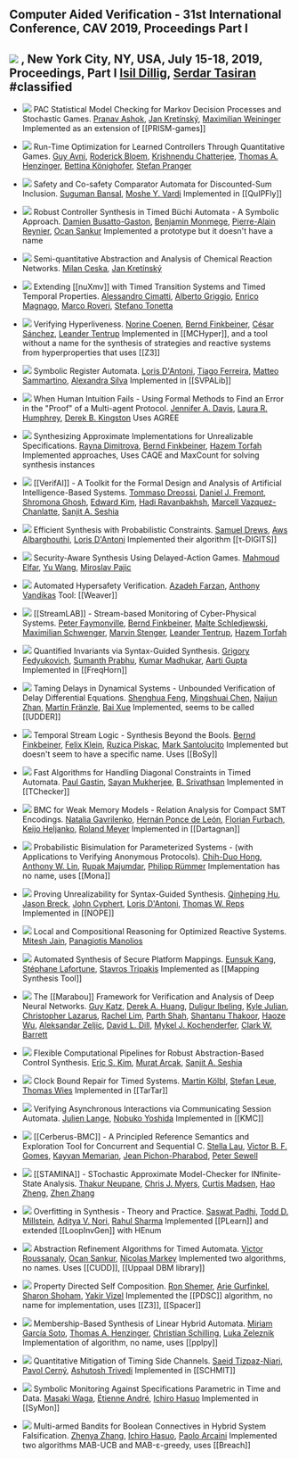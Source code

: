 ## Computer Aided Verification - 31st International Conference, CAV 2019, Proceedings Part I
[![](https://dblp.uni-trier.de/img/paper-oa.dark.hollow.16x16.png)](https://doi.org/https://doi.org/10.1007/978-3-030-25540-4) , New York City, NY, USA, July 15-18, 2019, Proceedings, Part I
[Isil Dillig](https://dblp.uni-trier.de/pid/85/3688.html), [Serdar Tasiran](https://dblp.uni-trier.de/pid/88/1444.html)
#classified 
---
-   [![](https://dblp.uni-trier.de/img/paper-oa.dark.hollow.16x16.png)](https://doi.org/https://doi.org/10.1007/978-3-030-25540-4_29) PAC Statistical Model Checking for Markov Decision Processes and Stochastic Games.
    [Pranav Ashok](https://dblp.uni-trier.de/pid/200/8227.html), [Jan Kretínský](https://dblp.uni-trier.de/pid/95/6511.html), [Maximilian Weininger](https://dblp.uni-trier.de/pid/194/2910.html)
	Implemented as an extension of [[PRISM-games]]

-   [![](https://dblp.uni-trier.de/img/paper-oa.dark.hollow.16x16.png)](https://doi.org/https://doi.org/10.1007/978-3-030-25540-4_36) Run-Time Optimization for Learned Controllers Through Quantitative Games.
    [Guy Avni](https://dblp.uni-trier.de/pid/07/10110.html), [Roderick Bloem](https://dblp.uni-trier.de/pid/80/1300.html), [Krishnendu Chatterjee](https://dblp.uni-trier.de/pid/92/5602.html), [Thomas A. Henzinger](https://dblp.uni-trier.de/pid/h/ThomasAHenzinger.html), [Bettina Könighofer](https://dblp.uni-trier.de/pid/117/3735.html), [Stefan Pranger](https://dblp.uni-trier.de/pid/244/8267.html)

-   [![](https://dblp.uni-trier.de/img/paper-oa.dark.hollow.16x16.png)](https://doi.org/https://doi.org/10.1007/978-3-030-25540-4_4) Safety and Co-safety Comparator Automata for Discounted-Sum Inclusion.
    [Suguman Bansal](https://dblp.uni-trier.de/pid/217/4777.html), [Moshe Y. Vardi](https://dblp.uni-trier.de/pid/v/MosheYVardi.html)
	Implemented in [[QuIPFly]]

-   [![](https://dblp.uni-trier.de/img/paper-oa.dark.hollow.16x16.png)](https://doi.org/https://doi.org/10.1007/978-3-030-25540-4_33) Robust Controller Synthesis in Timed Büchi Automata - A Symbolic Approach.
    [Damien Busatto-Gaston](https://dblp.uni-trier.de/pid/194/2532.html), [Benjamin Monmege](https://dblp.uni-trier.de/pid/85/733.html), [Pierre-Alain Reynier](https://dblp.uni-trier.de/pid/55/5954.html), [Ocan Sankur](https://dblp.uni-trier.de/pid/11/7805.html)
	Implemented a prototype but it doesn't have a name

-   [![](https://dblp.uni-trier.de/img/paper-oa.dark.hollow.16x16.png)](https://doi.org/https://doi.org/10.1007/978-3-030-25540-4_28) Semi-quantitative Abstraction and Analysis of Chemical Reaction Networks.
    [Milan Ceska](https://dblp.uni-trier.de/pid/213/3728.html), [Jan Kretínský](https://dblp.uni-trier.de/pid/95/6511.html)

-   [![](https://dblp.uni-trier.de/img/paper-oa.dark.hollow.16x16.png)](https://doi.org/https://doi.org/10.1007/978-3-030-25540-4_21) Extending [[nuXmv]] with Timed Transition Systems and Timed Temporal Properties.
    [Alessandro Cimatti](https://dblp.uni-trier.de/pid/13/5961.html), [Alberto Griggio](https://dblp.uni-trier.de/pid/19/3686.html), [Enrico Magnago](https://dblp.uni-trier.de/pid/244/8257.html), [Marco Roveri](https://dblp.uni-trier.de/pid/83/563.html), [Stefano Tonetta](https://dblp.uni-trier.de/pid/t/StefanoTonetta.html)

-   [![](https://dblp.uni-trier.de/img/paper-oa.dark.hollow.16x16.png)](https://doi.org/https://doi.org/10.1007/978-3-030-25540-4_7) Verifying Hyperliveness.
    [Norine Coenen](https://dblp.uni-trier.de/pid/167/7922.html), [Bernd Finkbeiner](https://dblp.uni-trier.de/pid/73/4443.html), [César Sánchez](https://dblp.uni-trier.de/pid/38/1858.html), [Leander Tentrup](https://dblp.uni-trier.de/pid/143/2715.html)
	Implemented in [[MCHyper]], and a tool without a name for the synthesis of strategies and reactive systems from hyperproperties that uses [[Z3]]

-   [![](https://dblp.uni-trier.de/img/paper-oa.dark.hollow.16x16.png)](https://doi.org/https://doi.org/10.1007/978-3-030-25540-4_1) Symbolic Register Automata.
    [Loris D'Antoni](https://dblp.uni-trier.de/pid/85/770.html), [Tiago Ferreira](https://dblp.uni-trier.de/pid/201/3471.html), [Matteo Sammartino](https://dblp.uni-trier.de/pid/120/2179.html), [Alexandra Silva](https://dblp.uni-trier.de/pid/92/1378-1.html)
	Implemented in [[SVPALib]]

-   [![](https://dblp.uni-trier.de/img/paper-oa.dark.hollow.16x16.png)](https://doi.org/https://doi.org/10.1007/978-3-030-25540-4_20) When Human Intuition Fails - Using Formal Methods to Find an Error in the "Proof" of a Multi-agent Protocol.
    [Jennifer A. Davis](https://dblp.uni-trier.de/pid/72/871.html), [Laura R. Humphrey](https://dblp.uni-trier.de/pid/144/8597.html), [Derek B. Kingston](https://dblp.uni-trier.de/pid/41/6176.html)
	Uses AGREE

-   [![](https://dblp.uni-trier.de/img/paper-oa.dark.hollow.16x16.png)](https://doi.org/https://doi.org/10.1007/978-3-030-25540-4_13) Synthesizing Approximate Implementations for Unrealizable Specifications.
    [Rayna Dimitrova](https://dblp.uni-trier.de/pid/69/2960.html), [Bernd Finkbeiner](https://dblp.uni-trier.de/pid/73/4443.html), [Hazem Torfah](https://dblp.uni-trier.de/pid/140/9733.html)
	Implemented approaches, Uses CAQE and MaxCount for solving synthesis instances
	
-   [![](https://dblp.uni-trier.de/img/paper-oa.dark.hollow.16x16.png)](https://doi.org/https://doi.org/10.1007/978-3-030-25540-4_25) [[VerifAI]] - A Toolkit for the Formal Design and Analysis of Artificial Intelligence-Based Systems.
    [Tommaso Dreossi](https://dblp.uni-trier.de/pid/117/9140.html), [Daniel J. Fremont](https://dblp.uni-trier.de/pid/144/7602.html), [Shromona Ghosh](https://dblp.uni-trier.de/pid/164/5676.html), [Edward Kim](https://dblp.uni-trier.de/pid/06/445.html), [Hadi Ravanbakhsh](https://dblp.uni-trier.de/pid/134/9799.html), [Marcell Vazquez-Chanlatte](https://dblp.uni-trier.de/pid/192/1518.html), [Sanjit A. Seshia](https://dblp.uni-trier.de/pid/s/SanjitASeshia.html)

-   [![](https://dblp.uni-trier.de/img/paper-oa.dark.hollow.16x16.png)](https://doi.org/https://doi.org/10.1007/978-3-030-25540-4_15) Efficient Synthesis with Probabilistic Constraints.
    [Samuel Drews](https://dblp.uni-trier.de/pid/182/9259.html), [Aws Albarghouthi](https://dblp.uni-trier.de/pid/90/8295.html), [Loris D'Antoni](https://dblp.uni-trier.de/pid/85/770.html)
	Implemented their algorithm [[τ-DIGITS]]

-   [![](https://dblp.uni-trier.de/img/paper-oa.dark.hollow.16x16.png)](https://doi.org/https://doi.org/10.1007/978-3-030-25540-4_10) Security-Aware Synthesis Using Delayed-Action Games.
    [Mahmoud Elfar](https://dblp.uni-trier.de/pid/198/8166.html), [Yu Wang](https://dblp.uni-trier.de/pid/02/5889-44.html), [Miroslav Pajic](https://dblp.uni-trier.de/pid/74/7446.html)

-   [![](https://dblp.uni-trier.de/img/paper-oa.dark.hollow.16x16.png)](https://doi.org/https://doi.org/10.1007/978-3-030-25540-4_11) Automated Hypersafety Verification.
    [Azadeh Farzan](https://dblp.uni-trier.de/pid/89/148.html), [Anthony Vandikas](https://dblp.uni-trier.de/pid/241/7113.html)
	Tool: [[Weaver]]

-   [![](https://dblp.uni-trier.de/img/paper-oa.dark.hollow.16x16.png)](https://doi.org/https://doi.org/10.1007/978-3-030-25540-4_24) [[StreamLAB]] - Stream-based Monitoring of Cyber-Physical Systems.
    [Peter Faymonville](https://dblp.uni-trier.de/pid/05/7445.html), [Bernd Finkbeiner](https://dblp.uni-trier.de/pid/73/4443.html), [Malte Schledjewski](https://dblp.uni-trier.de/pid/244/8206.html), [Maximilian Schwenger](https://dblp.uni-trier.de/pid/191/6041.html), [Marvin Stenger](https://dblp.uni-trier.de/pid/189/1078.html), [Leander Tentrup](https://dblp.uni-trier.de/pid/143/2715.html), [Hazem Torfah](https://dblp.uni-trier.de/pid/140/9733.html)

-   [![](https://dblp.uni-trier.de/img/paper-oa.dark.hollow.16x16.png)](https://doi.org/https://doi.org/10.1007/978-3-030-25540-4_14) Quantified Invariants via Syntax-Guided Synthesis.
    [Grigory Fedyukovich](https://dblp.uni-trier.de/pid/43/8810.html), [Sumanth Prabhu](https://dblp.uni-trier.de/pid/206/6798-1.html), [Kumar Madhukar](https://dblp.uni-trier.de/pid/134/8956.html), [Aarti Gupta](https://dblp.uni-trier.de/pid/18/2229.html)
	Implemented in [[FreqHorn]]

-   [![](https://dblp.uni-trier.de/img/paper-oa.dark.hollow.16x16.png)](https://doi.org/https://doi.org/10.1007/978-3-030-25540-4_37) Taming Delays in Dynamical Systems - Unbounded Verification of Delay Differential Equations.
    [Shenghua Feng](https://dblp.uni-trier.de/pid/232/3100.html), [Mingshuai Chen](https://dblp.uni-trier.de/pid/169/1207.html), [Naijun Zhan](https://dblp.uni-trier.de/pid/63/1911.html), [Martin Fränzle](https://dblp.uni-trier.de/pid/34/3263.html), [Bai Xue](https://dblp.uni-trier.de/pid/74/2716-1.html)
	Implemented, seems to be called [[UDDER]]

-   [![](https://dblp.uni-trier.de/img/paper-oa.dark.hollow.16x16.png)](https://doi.org/https://doi.org/10.1007/978-3-030-25540-4_35) Temporal Stream Logic - Synthesis Beyond the Bools.
    [Bernd Finkbeiner](https://dblp.uni-trier.de/pid/73/4443.html), [Felix Klein](https://dblp.uni-trier.de/pid/80/8313-1.html), [Ruzica Piskac](https://dblp.uni-trier.de/pid/p/RuzicaPiskac.html), [Mark Santolucito](https://dblp.uni-trier.de/pid/115/9332.html)
	Implemented but doesn't seem to have a specific name. Uses [[BoSy]] 

-   [![](https://dblp.uni-trier.de/img/paper-oa.dark.hollow.16x16.png)](https://doi.org/https://doi.org/10.1007/978-3-030-25540-4_3) Fast Algorithms for Handling Diagonal Constraints in Timed Automata.
    [Paul Gastin](https://dblp.uni-trier.de/pid/g/PaulGastin.html), [Sayan Mukherjee](https://dblp.uni-trier.de/pid/52/5375-2.html), [B. Srivathsan](https://dblp.uni-trier.de/pid/86/8295.html)
	Implemented in [[TChecker]]

-   [![](https://dblp.uni-trier.de/img/paper-oa.dark.hollow.16x16.png)](https://doi.org/https://doi.org/10.1007/978-3-030-25540-4_19) BMC for Weak Memory Models - Relation Analysis for Compact SMT Encodings.
    [Natalia Gavrilenko](https://dblp.uni-trier.de/pid/244/8281.html), [Hernán Ponce de León](https://dblp.uni-trier.de/pid/57/11444.html), [Florian Furbach](https://dblp.uni-trier.de/pid/157/6706.html), [Keijo Heljanko](https://dblp.uni-trier.de/pid/h/KeijoHeljanko.html), [Roland Meyer](https://dblp.uni-trier.de/pid/86/3051.html)
	Implemented in [[Dartagnan]]

-   [![](https://dblp.uni-trier.de/img/paper-oa.dark.hollow.16x16.png)](https://doi.org/https://doi.org/10.1007/978-3-030-25540-4_27) Probabilistic Bisimulation for Parameterized Systems - (with Applications to Verifying Anonymous Protocols).
    [Chih-Duo Hong](https://dblp.uni-trier.de/pid/00/8296.html), [Anthony W. Lin](https://dblp.uni-trier.de/pid/38/2655.html), [Rupak Majumdar](https://dblp.uni-trier.de/pid/71/1981.html), [Philipp Rümmer](https://dblp.uni-trier.de/pid/79/5611.html)
	Implementation has no name, uses [[Mona]]

-   [![](https://dblp.uni-trier.de/img/paper-oa.dark.hollow.16x16.png)](https://doi.org/https://doi.org/10.1007/978-3-030-25540-4_18) Proving Unrealizability for Syntax-Guided Synthesis.
    [Qinheping Hu](https://dblp.uni-trier.de/pid/201/4822.html), [Jason Breck](https://dblp.uni-trier.de/pid/148/1307.html), [John Cyphert](https://dblp.uni-trier.de/pid/211/9268.html), [Loris D'Antoni](https://dblp.uni-trier.de/pid/85/770.html), [Thomas W. Reps](https://dblp.uni-trier.de/pid/r/TWReps.html)
	Implemented in [[NOPE]]

-   [![](https://dblp.uni-trier.de/img/paper-oa.dark.hollow.16x16.png)](https://doi.org/https://doi.org/10.1007/978-3-030-25540-4_32) Local and Compositional Reasoning for Optimized Reactive Systems.
    [Mitesh Jain](https://dblp.uni-trier.de/pid/133/8487.html), [Panagiotis Manolios](https://dblp.uni-trier.de/pid/40/4888.html)

-   [![](https://dblp.uni-trier.de/img/paper-oa.dark.hollow.16x16.png)](https://doi.org/https://doi.org/10.1007/978-3-030-25540-4_12) Automated Synthesis of Secure Platform Mappings.
    [Eunsuk Kang](https://dblp.uni-trier.de/pid/49/2420.html), [Stéphane Lafortune](https://dblp.uni-trier.de/pid/22/3097.html), [Stavros Tripakis](https://dblp.uni-trier.de/pid/85/6852.html)
	Implemented as [[Mapping Synthesis Tool]]

-   [![](https://dblp.uni-trier.de/img/paper-oa.dark.hollow.16x16.png)](https://doi.org/https://doi.org/10.1007/978-3-030-25540-4_26) The [[Marabou]] Framework for Verification and Analysis of Deep Neural Networks.
    [Guy Katz](https://dblp.uni-trier.de/pid/23/10321.html), [Derek A. Huang](https://dblp.uni-trier.de/pid/244/8209.html), [Duligur Ibeling](https://dblp.uni-trier.de/pid/220/3264.html), [Kyle Julian](https://dblp.uni-trier.de/pid/195/5867.html), [Christopher Lazarus](https://dblp.uni-trier.de/pid/180/3521.html), [Rachel Lim](https://dblp.uni-trier.de/pid/127/9695.html), [Parth Shah](https://dblp.uni-trier.de/pid/147/1126.html), [Shantanu Thakoor](https://dblp.uni-trier.de/pid/218/7437.html), [Haoze Wu](https://dblp.uni-trier.de/pid/195/8725-1.html), [Aleksandar Zeljic](https://dblp.uni-trier.de/pid/147/5994.html), [David L. Dill](https://dblp.uni-trier.de/pid/d/DavidLDill.html), [Mykel J. Kochenderfer](https://dblp.uni-trier.de/pid/34/2029.html), [Clark W. Barrett](https://dblp.uni-trier.de/pid/b/ClarkWBarrett.html)

-   [![](https://dblp.uni-trier.de/img/paper-oa.dark.hollow.16x16.png)](https://doi.org/https://doi.org/10.1007/978-3-030-25540-4_34) Flexible Computational Pipelines for Robust Abstraction-Based Control Synthesis.
    [Eric S. Kim](https://dblp.uni-trier.de/pid/151/6509.html), [Murat Arcak](https://dblp.uni-trier.de/pid/94/6666.html), [Sanjit A. Seshia](https://dblp.uni-trier.de/pid/s/SanjitASeshia.html)

-   [![](https://dblp.uni-trier.de/img/paper-oa.dark.hollow.16x16.png)](https://doi.org/https://doi.org/10.1007/978-3-030-25540-4_5) Clock Bound Repair for Timed Systems.
    [Martin Kölbl](https://dblp.uni-trier.de/pid/221/1706.html), [Stefan Leue](https://dblp.uni-trier.de/pid/20/6822.html), [Thomas Wies](https://dblp.uni-trier.de/pid/23/5398.html)
	Implemented in [[TarTar]]

-   [![](https://dblp.uni-trier.de/img/paper-oa.dark.hollow.16x16.png)](https://doi.org/https://doi.org/10.1007/978-3-030-25540-4_6) Verifying Asynchronous Interactions via Communicating Session Automata.
    [Julien Lange](https://dblp.uni-trier.de/pid/96/7159.html), [Nobuko Yoshida](https://dblp.uni-trier.de/pid/29/3650.html)
	Implemented in [[KMC]]

-   [![](https://dblp.uni-trier.de/img/paper-oa.dark.hollow.16x16.png)](https://doi.org/https://doi.org/10.1007/978-3-030-25540-4_22) [[Cerberus-BMC]] - A Principled Reference Semantics and Exploration Tool for Concurrent and Sequential C.
    [Stella Lau](https://dblp.uni-trier.de/pid/244/8329.html), [Victor B. F. Gomes](https://dblp.uni-trier.de/pid/139/0605.html), [Kayvan Memarian](https://dblp.uni-trier.de/pid/28/10810.html), [Jean Pichon-Pharabod](https://dblp.uni-trier.de/pid/160/7730.html), [Peter Sewell](https://dblp.uni-trier.de/pid/74/185.html)

-   [![](https://dblp.uni-trier.de/img/paper-oa.dark.hollow.16x16.png)](https://doi.org/https://doi.org/10.1007/978-3-030-25540-4_31) [[STAMINA]] - STochastic Approximate Model-Checker for INfinite-State Analysis.
    [Thakur Neupane](https://dblp.uni-trier.de/pid/234/8759.html), [Chris J. Myers](https://dblp.uni-trier.de/pid/89/3161.html), [Curtis Madsen](https://dblp.uni-trier.de/pid/02/7594.html), [Hao Zheng](https://dblp.uni-trier.de/pid/31/6916-1.html), [Zhen Zhang](https://dblp.uni-trier.de/pid/19/5112-6.html)

-   [![](https://dblp.uni-trier.de/img/paper-oa.dark.hollow.16x16.png)](https://doi.org/https://doi.org/10.1007/978-3-030-25540-4_17) Overfitting in Synthesis - Theory and Practice.
    [Saswat Padhi](https://dblp.uni-trier.de/pid/180/8207.html), [Todd D. Millstein](https://dblp.uni-trier.de/pid/93/4679.html), [Aditya V. Nori](https://dblp.uni-trier.de/pid/n/AdityaVNori.html), [Rahul Sharma](https://dblp.uni-trier.de/pid/22/846-1.html)
	Implemented [[PLearn]] and extended [[LoopInvGen]] with HEnum

-   [![](https://dblp.uni-trier.de/img/paper-oa.dark.hollow.16x16.png)](https://doi.org/https://doi.org/10.1007/978-3-030-25540-4_2) Abstraction Refinement Algorithms for Timed Automata.
    [Victor Roussanaly](https://dblp.uni-trier.de/pid/241/5977.html), [Ocan Sankur](https://dblp.uni-trier.de/pid/11/7805.html), [Nicolas Markey](https://dblp.uni-trier.de/pid/m/NicolasMarkey.html)
	Implemented two algorithms, no names. Uses [[CUDD]], [[Uppaal DBM library]]

-   [![](https://dblp.uni-trier.de/img/paper-oa.dark.hollow.16x16.png)](https://doi.org/https://doi.org/10.1007/978-3-030-25540-4_9) Property Directed Self Composition.
    [Ron Shemer](https://dblp.uni-trier.de/pid/241/5907.html), [Arie Gurfinkel](https://dblp.uni-trier.de/pid/44/3532.html), [Sharon Shoham](https://dblp.uni-trier.de/pid/92/128.html), [Yakir Vizel](https://dblp.uni-trier.de/pid/86/2578.html)
	Implemented the [[PDSC]] algorithm, no name for implementation, uses [[Z3]], [[Spacer]]

-   [![](https://dblp.uni-trier.de/img/paper-oa.dark.hollow.16x16.png)](https://doi.org/https://doi.org/10.1007/978-3-030-25540-4_16) Membership-Based Synthesis of Linear Hybrid Automata.
    [Miriam García Soto](https://dblp.uni-trier.de/pid/132/1936.html), [Thomas A. Henzinger](https://dblp.uni-trier.de/pid/h/ThomasAHenzinger.html), [Christian Schilling](https://dblp.uni-trier.de/pid/72/2103-1.html), [Luka Zeleznik](https://dblp.uni-trier.de/pid/244/8265.html)
	Implementation of algorithm, no name, uses [[pplpy]]

-   [![](https://dblp.uni-trier.de/img/paper-oa.dark.hollow.16x16.png)](https://doi.org/https://doi.org/10.1007/978-3-030-25540-4_8) Quantitative Mitigation of Timing Side Channels.
    [Saeid Tizpaz-Niari](https://dblp.uni-trier.de/pid/195/5725.html), [Pavol Cerný](https://dblp.uni-trier.de/pid/34/6556.html), [Ashutosh Trivedi](https://dblp.uni-trier.de/pid/06/5756.html)
	Implemented in [[SCHMIT]]

-   [![](https://dblp.uni-trier.de/img/paper-oa.dark.hollow.16x16.png)](https://doi.org/https://doi.org/10.1007/978-3-030-25540-4_30) Symbolic Monitoring Against Specifications Parametric in Time and Data.
    [Masaki Waga](https://dblp.uni-trier.de/pid/182/1837.html), [Étienne André](https://dblp.uni-trier.de/pid/49/2992.html), [Ichiro Hasuo](https://dblp.uni-trier.de/pid/26/4542.html)
	Implemented in [[SyMon]]

-   [![](https://dblp.uni-trier.de/img/paper-oa.dark.hollow.16x16.png)](https://doi.org/https://doi.org/10.1007/978-3-030-25540-4_23) Multi-armed Bandits for Boolean Connectives in Hybrid System Falsification.
    [Zhenya Zhang](https://dblp.uni-trier.de/pid/98/4896.html), [Ichiro Hasuo](https://dblp.uni-trier.de/pid/26/4542.html), [Paolo Arcaini](https://dblp.uni-trier.de/pid/86/7855.html) 
	Implemented two algorithms MAB-UCB and MAB-ε-greedy, uses [[Breach]]

